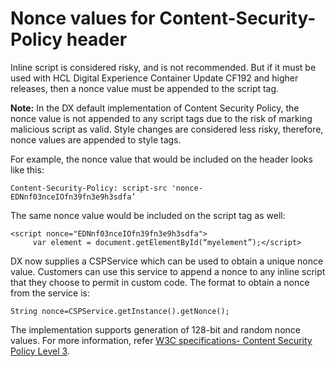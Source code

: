 # Nonce values for Content-Security-Policy header

Inline script is considered risky, and is not recommended. But if it must be used with HCL Digital Experience Container Update CF192 and higher releases, then a nonce value must be appended to the script tag.

**Note:** In the DX default implementation of Content Security Policy, the nonce value is not appended to any script tags due to the risk of marking malicious script as valid. Style changes are considered less risky, therefore, nonce values are appended to style tags.

For example, the nonce value that would be included on the header looks like this:

```
Content-Security-Policy: script-src 'nonce-EDNnf03nceIOfn39fn3e9h3sdfa’
```

The same nonce value would be included on the script tag as well:

```
<script nonce="EDNnf03nceIOfn39fn3e9h3sdfa">
     var element = document.getElementById(“myelement”);</script>
```

DX now supplies a CSPService which can be used to obtain a unique nonce value. Customers can use this service to append a nonce to any inline script that they choose to permit in custom code. The format to obtain a nonce from the service is:

```
String nonce=CSPService.getInstance().getNonce();
```

The implementation supports generation of 128-bit and random nonce values. For more information, refer [W3C specifications- Content Security Policy Level 3](https://w3c.github.io/webappsec-csp/#security-nonces).


